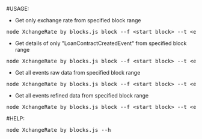 #USAGE:
* Get only exchange rate from specified block range
<pre>
node XchangeRate_by_blocks.js block --f &lt;start block&gt; --t &lt;end block&gt;
</pre>

* Get details of only "LoanContractCreatedEvent" from specified block range
<pre>
node XchangeRate_by_blocks.js block --f &lt;start block&gt; --t &lt;end block&gt; --d
</pre>

* Get all events raw data from specified block range
<pre>
node XchangeRate_by_blocks.js block --f &lt;start block&gt; --t &lt;end block&gt; --a
</pre>

* Get all events refined data from specified block range
<pre>
node XchangeRate_by_blocks.js block --f &lt;start block&gt; --t &lt;end block&gt; --a --d
</pre>

#HELP:
<pre>
node XchangeRate_by_blocks.js --h
</pre>
